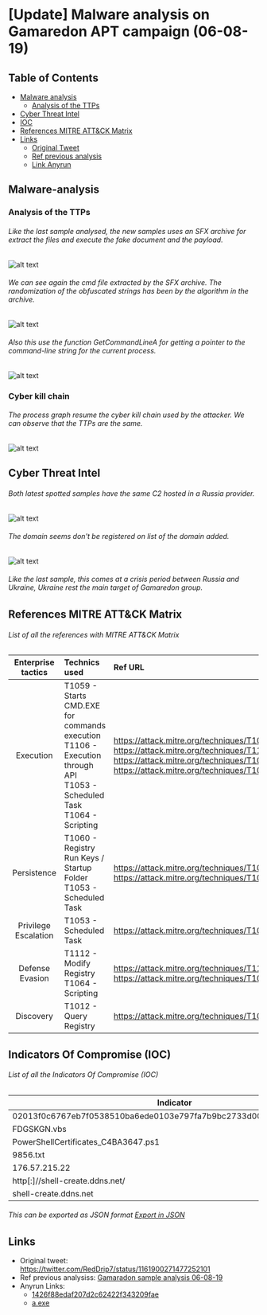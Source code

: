 # [Update] Malware analysis on Gamaredon APT campaign (06-08-19)
## Table of Contents
* [Malware analysis](#Malware-analysis)
  + [Analysis of the TTPs](#Initial-vector)
* [Cyber Threat Intel](#Cyber-Threat-Intel)
* [IOC](#IOC)
* [References MITRE ATT&CK Matrix](#Ref-MITRE-ATTACK)
* [Links](#Links)
  + [Original Tweet](#Original-Tweet)
  + [Ref previous analysis](#Documents)
  + [Link Anyrun](#Links-Anyrun)

## Malware-analysis
### Analysis of the TTPs
###### Like the last sample analysed, the new samples uses an SFX archive for extract the files and execute the fake document and the payload.
![alt text](https://raw.githubusercontent.com/StrangerealIntel/CyberThreatIntel/master/Russia/APT/Gamaredon/16-08-19/Images/SFX.png "SFX startup")
###### We can see again the cmd file extracted by the SFX archive. The randomization of the obfuscated strings has been by the algorithm in the archive.
![alt text](https://raw.githubusercontent.com/StrangerealIntel/CyberThreatIntel/master/Russia/APT/Gamaredon/16-08-19/Images/CMD.PNG "Extraction cmd file")
###### Also this use the function GetCommandLineA for getting a pointer to the command-line string for the current process.
![alt text](https://raw.githubusercontent.com/StrangerealIntel/CyberThreatIntel/master/Russia/APT/Gamaredon/16-08-19/Images/command.PNG "Commandline function")

### Cyber kill chain

###### The process graph resume the cyber kill chain used by the attacker. We can observe that the TTPs are the same.
![alt text](https://raw.githubusercontent.com/StrangerealIntel/CyberThreatIntel/master/Russia/APT/Gamaredon/16-08-19/Images/cyber.PNG "Cyber kill chain")
## Cyber Threat Intel

###### Both latest spotted samples have the same C2 hosted in a Russia provider.
![alt text](https://raw.githubusercontent.com/StrangerealIntel/CyberThreatIntel/master/Russia/APT/Gamaredon/16-08-19/Images/IP.png "IP informations")
###### The domain seems don't be registered on list of the domain added.
![alt text](https://raw.githubusercontent.com/StrangerealIntel/CyberThreatIntel/master/Russia/APT/Gamaredon/16-08-19/Images/query.PNG "Query WHOIS")
###### Like the last sample, this comes at a crisis period between Russia and Ukraine, Ukraine rest the main target of Gamaredon group.
## References MITRE ATT&CK Matrix <a name="Ref-MITRE-ATTACK"></a>
###### List of all the references with MITRE ATT&CK Matrix

|Enterprise tactics|Technics used|Ref URL|
| :---------------: |:-------------| :------------- |
|Execution|T1059 - Starts CMD.EXE for commands execution<br>T1106 - Execution through API<br>T1053 - Scheduled Task<br>T1064 - Scripting|https://attack.mitre.org/techniques/T1059<br>https://attack.mitre.org/techniques/T1106<br>https://attack.mitre.org/techniques/T1053<br>https://attack.mitre.org/techniques/T1064|
|Persistence|T1060 - Registry Run Keys / Startup Folder<br>T1053 - Scheduled Task|https://attack.mitre.org/techniques/T1060<br>https://attack.mitre.org/techniques/T1053|
|Privilege Escalation|T1053 - Scheduled Task|https://attack.mitre.org/techniques/T1053|
|Defense Evasion|T1112 - Modify Registry<br> T1064 - Scripting|https://attack.mitre.org/techniques/T1112<br>https://attack.mitre.org/techniques/T1064|
|Discovery|T1012 - Query Registry|https://attack.mitre.org/techniques/T1012|

## Indicators Of Compromise (IOC) <a name="IOC"></a>

###### List of all the Indicators Of Compromise (IOC)
| Indicator     | Description|
| ------------- |:-------------|
|02013f0c6767eb7f0538510ba6ede0103e797fa7b9bc2733d00e3710702fdf1c.scr|02013f0c6767eb7f0538510ba6ede0103e797fa7b9bc2733d00e3710702fdf1c|
|FDGSKGN.vbs|630c0c86faf828bc4645526ca58b855d1a2db57cca0e406c1d5b7e2de88a1322|
|PowerShellCertificates_C4BA3647.ps1|8f33ce796ee08525d32f5794ebd355914140e43e4b63e09b384dabda93a8b22c|
|9856.txt|a48ad33695a44de887bba8f2f3174fd8fb01a46a19e3ec9078b0118647ccf599|
|176.57.215.22|IP C2|
|http[:]//shell-create.ddns.net/|URL request|	
|shell-create.ddns.net|Domain C2|

###### This can be exported as JSON format [Export in JSON](https://raw.githubusercontent.com/StrangerealIntel/CyberThreatIntel/master/Russia/APT/Gamaredon/06-08-19/IOC_Gamaredon_16-08-19.json)	

## Links <a name="Links"></a>

* Original tweet: https://twitter.com/RedDrip7/status/1161900271477252101 <a name="Original-Tweet"></a>
* Ref previous analysiss: [Gamaradon sample analysis 06-08-19](https://github.com/StrangerealIntel/CyberThreatIntel/blob/master/Russia/APT/Gamaredon/06-08-19/Malware%20analysis%2006-08-19.md)<a name="Documents"></a>
* Anyrun Links: <a name="Links-Anyrun"></a>
  + [1426f88edaf207d2c62422f343209fae](https://app.any.run/tasks/8b718d6a-04c4-44fc-9afd-e0cffd1b626a) 
  + [a.exe](https://app.any.run/tasks/58d83fbe-36c9-4fad-9e21-9140207b6152)














